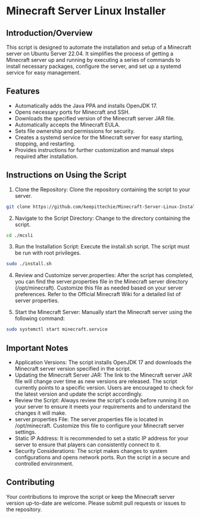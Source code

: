 # Minecraft Server Linux Installer

## Introduction/Overview
This script is designed to automate the installation and setup of a Minecraft server on Ubuntu Server 22.04. It simplifies the process of getting a Minecraft server up and running by executing a series of commands to install necessary packages, configure the server, and set up a systemd service for easy management.

## Features
- Automatically adds the Java PPA and installs OpenJDK 17.
- Opens necessary ports for Minecraft and SSH.
- Downloads the specified version of the Minecraft server JAR file.
- Automatically accepts the Minecraft EULA.
- Sets file ownership and permissions for security.
- Creates a systemd service for the Minecraft server for easy starting, stopping, and restarting.
- Provides instructions for further customization and manual steps required after installation.

## Instructions on Using the Script
1. Clone the Repository:
Clone the repository containing the script to your server.

```bash
git clone https://github.com/keepittechie/Minecraft-Server-Linux-Installer.git
```
2. Navigate to the Script Directory:
Change to the directory containing the script.

```bash
cd ./mcsli
```
3. Run the Installation Script:
Execute the install.sh script. The script must be run with root privileges.

```bash
sudo ./install.sh
```
4. Review and Customize server.properties:
After the script has completed, you can find the server.properties file in the Minecraft server directory (/opt/minecraft). Customize this file as needed based on your server preferences. Refer to the Official Minecraft Wiki for a detailed list of server properties.

5. Start the Minecraft Server:
Manually start the Minecraft server using the following command:

```bash
sudo systemctl start minecraft.service
```

## Important Notes
- Application Versions: The script installs OpenJDK 17 and downloads the Minecraft server version specified in the script.
- Updating the Minecraft Server JAR: The link to the Minecraft server JAR file will change over time as new versions are released. The script currently points to a specific version. Users are encouraged to check for the latest version and update the script accordingly.
- Review the Script: Always review the script's code before running it on your server to ensure it meets your requirements and to understand the changes it will make.
- server.properties File: The server.properties file is located in /opt/minecraft. Customize this file to configure your Minecraft server settings.
- Static IP Address: It is recommended to set a static IP address for your server to ensure that players can consistently connect to it.
- Security Considerations: The script makes changes to system configurations and opens network ports. Run the script in a secure and controlled environment.

## Contributing
Your contributions to improve the script or keep the Minecraft server version up-to-date are welcome. Please submit pull requests or issues to the repository.
